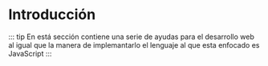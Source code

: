 
# Introducción

::: tip
En está sección contiene una serie de ayudas para el desarrollo web al igual que la manera de implemantarlo el lenguaje al que esta enfocado es JavaScript
:::
